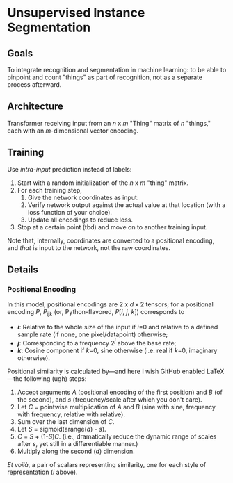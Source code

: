 # Unsupervised Instance Segmentation

## Goals

To integrate recognition and segmentation in machine learning: to be able to pinpoint and count "things" as part of recognition, not as a separate process afterward.

## Architecture

Transformer receiving input from an _n_ x _m_ "Thing" matrix of _n_ "things," each with an _m_-dimensional vector encoding.

## Training

Use _intra-input_ prediction instead of labels:
1. Start with a random initialization of the _n_ x _m_ "thing" matrix.
2. For each training step,
    1. Give the network coordinates as input.
    2. Verify network output against the actual value at that location (with a loss function of your choice).
    3. Update all encodings to reduce loss.
3. Stop at a certain point (tbd) and move on to another training input.

Note that, internally, coordinates are converted to a positional encoding, and _that_ is input to the network, not the raw coordinates.

## Details

### Positional Encoding

In this model, positional encodings are 2 x _d_ x 2 tensors; for a positional encoding _P_, _P<sub>ijk</sub>_ (or, Python-flavored, _P_[_i_, _j_, _k_]) corresponds to
- **_i_**: Relative to the whole size of the input if _i_=0 and relative to a defined sample rate (if none, one pixel/datapoint) otherwise;
- **_j_**: Corresponding to a frequency 2<sup>_j_</sup> above the base rate;
- **_k_**: Cosine component if _k_=0, sine otherwise (i.e. real if _k_=0, imaginary otherwise).

Positional similarity is calculated by—and here I wish GitHub enabled LaTeX—the following (ugh) steps:
1. Accept arguments _A_ (positional encoding of the first position) and _B_ (of the second), and _s_ (frequency/scale after which you don't care).
2. Let _C_ = pointwise multiplication of _A_ and _B_ (sine with sine, frequency with frequency, relative with relative).
3. Sum over the last dimension of _C_.
4. Let _S_ = sigmoid(arange(_d_) - _s_).
5. _C_ = _S_ + (1-_S_)_C_. (i.e., dramatically reduce the dynamic range of scales after _s_, yet still in a differentiable manner.)
6. Multiply along the second (_d_) dimension.

_Et voilà_, a pair of scalars representing similarity, one for each style of representation (_i_ above).

